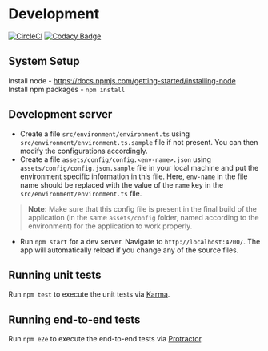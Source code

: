 # Development

[![CircleCI](https://circleci.com/gh/iReflect/reflect-web.svg?style=svg)](https://circleci.com/gh/iReflect/reflect-web)
[![Codacy Badge](https://api.codacy.com/project/badge/Grade/1524ac994f344ceebf06f6003a1a0037)](https://www.codacy.com/app/iReflect/reflect-web?utm_source=github.com&amp;utm_medium=referral&amp;utm_content=iReflect/reflect-web&amp;utm_campaign=Badge_Grade)

## System Setup
Install node - https://docs.npmjs.com/getting-started/installing-node  
Install npm packages - `npm install`

## Development server

- Create a file `src/environment/environment.ts` using `src/environment/environment.ts.sample` file if not present. 
You can then modify the configurations accordingly.
- Create a file `assets/config/config.<env-name>.json` using `assets/config/config.json.sample` file in your local machine and put the environment specific information in this file. Here, `env-name` in the file name should be replaced with the value of the `name` key in the `src/environment/environment.ts` file.
> **Note:** Make sure that this config file is present in the final build of the application (in the same `assets/config` folder, named according to the environment) for the application to work properly.
- Run `npm start` for a dev server. Navigate to `http://localhost:4200/`. The app will automatically reload if you change 
any of the source files.

## Running unit tests

Run `npm test` to execute the unit tests via [Karma](https://karma-runner.github.io).

## Running end-to-end tests

Run `npm e2e` to execute the end-to-end tests via [Protractor](http://www.protractortest.org/).
